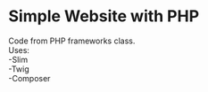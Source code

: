 # Simple Website with PHP
Code from PHP frameworks class. <br>
Uses:<br>
-Slim<br>
-Twig<br>
-Composer
